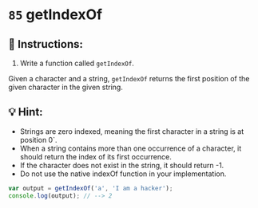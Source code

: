 # `85` getIndexOf

## 📝 Instructions: 

1. Write a function called `getIndexOf`.

Given a character and a string, `getIndexOf` returns the first position of the given character in the given string.

## :bulb: Hint:

* Strings are zero indexed, meaning the first character in a string is at position 0`.
* When a string contains more than one occurrence of a character, it should return the index of its first occurrence.
* If the character does not exist in the string, it should return -1.
* Do not use the native indexOf function in your implementation.

```js
var output = getIndexOf('a', 'I am a hacker');
console.log(output); // --> 2
```
